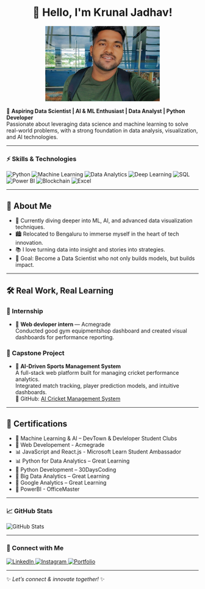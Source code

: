 <h1 align="center">👋 Hello, I'm Krunal Jadhav!</h1>

<p align="center">
  <img src="banglore/Snapchat-1948954075~2.jpg" width="300" alt="profile logo">
</p>

🎯 **Aspiring Data Scientist | AI & ML Enthusiast | Data Analyst | Python Developer**  
Passionate about leveraging data science and machine learning to solve real-world problems, with a strong foundation in data analysis, visualization, and AI technologies.

---

### ⚡ Skills & Technologies
![Python](https://img.shields.io/badge/Python-3670A0?style=for-the-badge&logo=python&logoColor=white)
![Machine Learning](https://img.shields.io/badge/Machine%20Learning-FF6F00?style=for-the-badge)
![Data Analytics](https://img.shields.io/badge/Data%20Analytics-00A86B?style=for-the-badge)
![Deep Learning](https://img.shields.io/badge/Deep%20Learning-FF1493?style=for-the-badge)
![SQL](https://img.shields.io/badge/SQL-003B57?style=for-the-badge)
![Power BI](https://img.shields.io/badge/Power%20BI-F2C811?style=for-the-badge&logo=powerbi&logoColor=black)
![Blockchain](https://img.shields.io/badge/Blockchain-121D33?style=for-the-badge)
![Excel](https://img.shields.io/badge/Microsoft%20Excel-217346?style=for-the-badge&logo=microsoftexcel&logoColor=white)

---
## 🧠 About Me

- 🌱 Currently diving deeper into ML, AI, and advanced data visualization techniques.
- 🏙 Relocated to Bengaluru to immerse myself in the heart of tech innovation.
- 📚 I love turning data into insight and stories into strategies.
- 🎯 Goal: Become a Data Scientist who not only builds models, but builds impact.

---

## 🛠 Real Work, Real Learning

### 💼 Internship
- 🧩 <strong>Web devloper intern </strong> — Acmegrade  
  Conducted good gym equipmentshop dashboard and created visual dashboards for performance reporting.

### 🚀 Capstone Project
- 🏏 <strong>AI-Driven Sports Management System</strong>  
  A full-stack web platform built for managing cricket performance analytics.  
  Integrated match tracking, player prediction models, and intuitive dashboards.  
  🔗 GitHub: [AI Cricket Management System](https://github.com/krunaljadhav/ai-cricket-management-system)

---

## 📜 Certifications

- 📘 Machine Learning & AI – DevTown & Devleloper Student Clubs
- 🧠 Web Developement - Acmegrade
- 📊 JavaScript and React.js - Microsoft Learn Student Ambassador
- 📊 Python for Data Analytics – Great Learning
- 🐍 Python Development – 30DaysCoding
- 🧠 Big Data Analytics – Great Learning
- 🔗 Google Analytics – Great Learning
- 🔗 PowerBI - OfficeMaster

---

### 📈 GitHub Stats
![GitHub Stats](https://github-readme-stats.vercel.app/api?username=krunaljadhav&show_icons=true&theme=radical)

---

### 🔗 Connect with Me
<a href="https://www.linkedin.com/in/krunal-jadhav3007/" target="_blank">
  <img alt="LinkedIn" src="https://img.shields.io/badge/-LinkedIn-0077B5?style=flat&logo=linkedin&logoColor=white"/>
</a>
<a href="https://www.instagram.com/krunal_jadhav_07/" target="_blank">
  <img alt="Instagram" src="https://img.shields.io/badge/-Instagram-E4405F?style=flat&logo=instagram&logoColor=white"/>
</a>
<a href="https://YOUR-PORTFOLIO.com" target="_blank">
  <img alt="Portfolio" src="https://img.shields.io/badge/-Portfolio-12100E?style=flat&logo=vercel&logoColor=white"/>
</a>

---
✨ *Let’s connect & innovate together!* ✨
